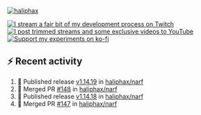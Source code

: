 [![haliphax](https://pbs.twimg.com/profile_banners/458808076/1545597092/1500x500)](https://haliphax.dev)

[![I stream a fair bit of my development process on Twitch](https://img.shields.io/twitch/status/haliphax?logo=twitch&style=for-the-badge)](https://twitch.tv/haliphax) &nbsp; [![I post trimmed streams and some exclusive videos to YouTube](https://img.shields.io/badge/youtube-watch-f00?logo=youtube&style=for-the-badge)](https://youtube.com/haliphaxyt) &nbsp; [![Support my experiments on ko-fi](https://img.shields.io/badge/kofi-support-ff5e5b?logo=ko-fi&style=for-the-badge)](https://ko-fi.com/haliphax)

## ⚡ Recent activity

<!--START_SECTION:activity-->

1. 🚀 Published release [v1.14.19](https://github.com/haliphax/narf/releases/tag/v1.14.19) in [haliphax/narf](https://github.com/haliphax/narf)
2. 🎉 Merged PR [#148](https://github.com/haliphax/narf/pull/148) in [haliphax/narf](https://github.com/haliphax/narf)
3. 🚀 Published release [v1.14.18](https://github.com/haliphax/narf/releases/tag/v1.14.18) in [haliphax/narf](https://github.com/haliphax/narf)
4. 🎉 Merged PR [#147](https://github.com/haliphax/narf/pull/147) in [haliphax/narf](https://github.com/haliphax/narf)
<!--END_SECTION:activity-->
